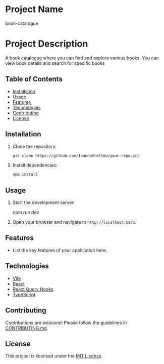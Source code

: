# Project Name

book-catalogue

# Project Description

A book catalogue where you can find and explore various books. You can view book details and search for specific books


## Table of Contents

- [Installation](#installation)
- [Usage](#usage)
- [Features](#features)
- [Technologies](#technologies)
- [Contributing](#contributing)
- [License](#license)

## Installation

1. Clone the repository:

   ```bash
   git clone https://github.com/IoannaVrettou/your-repo.git
   ```

2. Install dependencies:

   ```bash
   npm install
   ```

## Usage

1. Start the development server:

   npm run dev

2. Open your browser and navigate to `http://localhost:5173`.

## Features

- List the key features of your application here.

## Technologies

- [Vite](https://vitejs.dev/)
- [React](https://reactjs.org/)
- [React Query Hooks](https://react-query.tanstack.com/)
- [TypeScript](https://www.typescriptlang.org/)

## Contributing

Contributions are welcome! Please follow the guidelines in [CONTRIBUTING.md](CONTRIBUTING.md).

## License

This project is licensed under the [MIT License](LICENSE).
